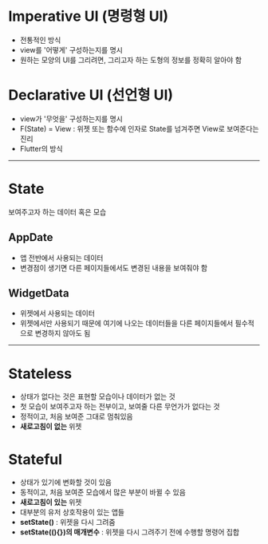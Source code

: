 # Imperative UI (명령형 UI)   
- 전통적인 방식
- view를 '어떻게' 구성하는지를 명시
- 원하는 모양의 UI를 그리려면, 그리고자 하는 도형의 정보를 정확히 알아야 함
  
# Declarative UI (선언형 UI)
- view가 '무엇을' 구성하는지를 명시
- F(State) = View : 위젯 또는 함수에 인자로 State를 넘겨주면 View로 보여준다는 진리
- Flutter의 방식
***

# State
보여주고자 하는 데이터 혹은 모습
## AppDate
- 앱 전반에서 사용되는 데이터
- 변경점이 생기면 다른 페이지들에서도 변경된 내용을 보여줘야 함
## WidgetData
- 위젯에서 사용되는 데이터
- 위젯에서만 사용되기 때문에 여기에 나오는 데이터들을 다른 페이지들에서 필수적으로 변경하지 않아도 됨
***

# Stateless
- 상태가 없다는 것은 표현할 모습이나 데이터가 없는 것
- 첫 모습이 보여주고자 하는 전부이고, 보여줄 다른 무언가가 없다는 것
- 정적이고, 처음 보여준 그대로 멈춰있음
- **새로고침이 없는** 위젯

# Stateful
- 상태가 있기에 변화할 것이 있음
- 동적이고, 처음 보여준 모습에서 많은 부분이 바뀔 수 있음
- **새로고침이 있는** 위젯
- 대부분의 유저 상호작용이 있는 앱들
- **setState()** : 위젯을 다시 그려줌
- **setState((){})의 매개변수** : 위젯을 다시 그려주기 전에 수행할 명령어 집합
